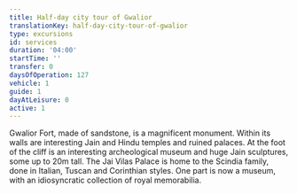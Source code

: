 ```yaml
---
title: Half-day city tour of Gwalior
translationKey: half-day-city-tour-of-gwalior
type: excursions
id: services
duration: '04:00'
startTime: ''
transfer: 0
daysOfOperation: 127
vehicle: 1
guide: 1
dayAtLeisure: 0
active: 1
---
```

Gwalior Fort, made of sandstone, is a magnificent monument. Within its walls are interesting Jain and Hindu temples and ruined palaces. At the foot of the cliff is an interesting archeological museum and huge Jain sculptures, some up to 20m tall. The Jai Vilas Palace is home to the Scindia family, done in Italian, Tuscan and Corinthian styles. One part is now a museum, with an idiosyncratic collection of royal memorabilia.